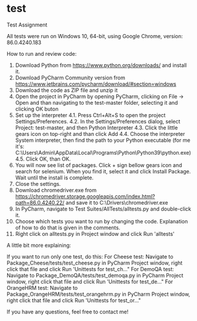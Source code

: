 # test
Test Assignment

All tests were run on Windows 10, 64-bit, using Google Chrome, version: 86.0.4240.183

How to run and review code:

1. Download Python from https://www.python.org/downloads/ and install it.
2. Download PyCharm Community version from https://www.jetbrains.com/pycharm/download/#section=windows
3. Download the code as ZIP file and unzip it
3. Open the project in PyCharm by opening PyCharm, clicking on File -> Open and than navigating to the test-master folder, selecting it and clicking OK buton
4. Set up the interpreter
  4.1. Press Ctrl+Alt+S to open the project Settings/Preferences.
  4.2. In the Settings/Preferences dialog, select Project: test-master, and then Python Interpreter
  4.3. Click the little gears icon on top-right and than click Add
  4.4. Choose the interpreter System interpreter, then find the path to your Python executable (for me it's: C:\Users\Admin\AppData\Local\Programs\Python\Python39\python.exe)
  4.5. Click OK, than OK.
5. You will now see list of packages. Click + sign bellow gears icon and search for selenium. When you find it, select it and click Install Package. Wait until the install is complete.
6. Close the settings.
7. Download chromedriver.exe from https://chromedriver.storage.googleapis.com/index.html?path=86.0.4240.22/ and save it to C:\\Drivers\chromedriver.exe
8. In PyCharm, navigate to Test Suites/AllTests/alltests.py and double-click it.
9. Choose which tests you want to run by changing the code. Explanation of how to do that is given in the comments.
10. Right click on alltests.py in Project window and click Run 'alltests'

A little bit more explaining:

If you want to run only one test, do this:
For Cheese test: Navigate to Package_Cheese/tests/test_cheese.py in PyCharm Project window, right click that file and click Run 'Unittests for test_ch..."
For DemoQA test: Navigate to Package_DemoQA/tests/test_demoqa.py in PyCharm Project window, right click that file and click Run 'Unittests for test_de..."
For OrangeHRM test: Navigate to Package_OrangeHRM/tests/test_orangehrm.py in PyCharm Project window, right click that file and click Run 'Unittests for test_or..."
  
If you have any questions, feel free to contact me!
